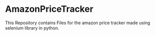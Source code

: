 # AmazonPriceTracker
This Repository contains Files for the amazon price tracker made using selenium library in python.
